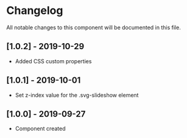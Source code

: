 # Changelog
All notable changes to this component will be documented in this file.

## [1.0.2] - 2019-10-29
- Added CSS custom properties

## [1.0.1] - 2019-10-01
- Set z-index value for the .svg-slideshow element

## [1.0.0] - 2019-09-27
- Component created

